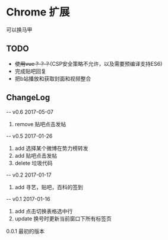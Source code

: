 # Chrome 扩展  
可以换马甲


## TODO
* ~~使用vue？？？~~(CSP安全策略不允许，以及需要预编译支持ES6)
* 完成贴吧回复
* 把b站播放和获取封面和视频整合

##  ChangeLog

-- v0.6 2017-05-07
1. remove 贴吧点击发帖


-- v0.5 2017-01-26
1. add 选择某个微博在势力榜转发
2. add 贴吧点击发帖
3. delete 垃圾代码

-- v0.2 2017-01-17  
1. add 寻艺，贴吧，百科的签到

-- v0.1 2017-01-16
1. add 点击切换表格选中行
2. update 换号时更新当前窗口下所有标签页

0.0.1 最初的版本